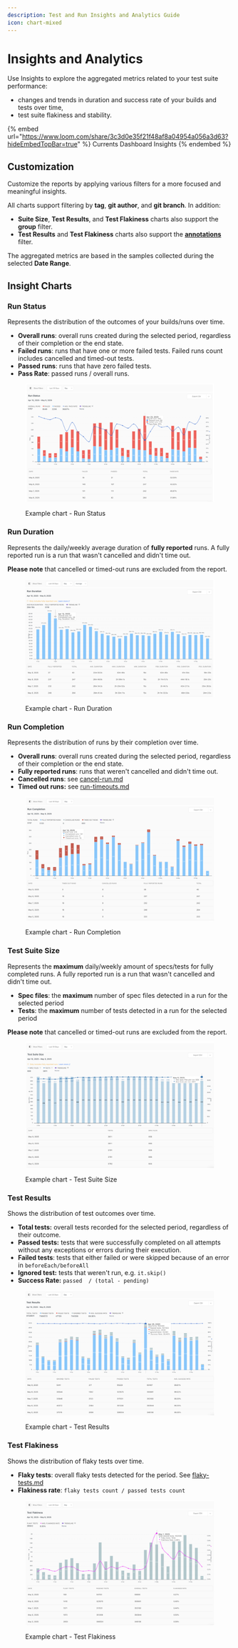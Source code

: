 ```yaml
---
description: Test and Run Insights and Analytics Guide
icon: chart-mixed
---
```


# Insights and Analytics

Use Insights to explore the aggregated metrics related to your test suite performance:

* changes and trends in duration and success rate of your builds and tests over time,
* test suite flakiness and stability.

{% embed url="https://www.loom.com/share/3c3d0e35f21f48af8a04954a056a3d63?hideEmbedTopBar=true" %}
Currents Dashboard Insights
{% endembed %}

## Customization

Customize the reports by applying various filters for a more focused and meaningful insights.

All charts support filtering by **tag**, **git author**, and **git branch**. In addition:

* **Suite Size**, **Test Results**, and **Test Flakiness** charts also support the **group** filter.
* **Test Results** and **Test Flakiness** charts also support the [**annotations**](../guides/playwright-annotations.md) filter.&#x20;

The aggregated metrics are based in the samples collected during the selected **Date Range**.

## Insight Charts

### Run Status

Represents the distribution of the outcomes of your builds/runs over time.&#x20;

* **Overall runs**: overall runs created during the selected period, regardless of their completion or the end state.
* **Failed runs**: runs that have one or more failed tests. Failed runs count includes cancelled and timed-out tests.
* **Passed runs**: runs that have zero failed tests.
* **Pass Rate**: passed runs / overall runs.

<figure><img src="../.gitbook/assets/Screenshot 2025-05-09 at 12.02.39.png" alt=""><figcaption><p>Example chart - Run Status </p></figcaption></figure>

### Run Duration

Represents the daily/weekly average duration of **fully reported** runs. A fully reported run is a run that wasn't cancelled and didn't time out.

**Please note** that cancelled or timed-out runs are excluded from the report.

<figure><img src="../.gitbook/assets/Screenshot 2025-05-09 at 12.02.56.png" alt=""><figcaption><p>Example chart - Run Duration </p></figcaption></figure>

### Run Completion

Represents the distribution of runs by their completion over time.

* **Overall runs**: overall runs created during the selected period, regardless of their completion or the end state.
* **Fully reported runs**:  runs that weren't cancelled and didn't time out.
* **Cancelled runs**: see [cancel-run.md](runs/cancel-run.md "mention")
* **Timed out runs:** see [run-timeouts.md](runs/run-timeouts.md "mention")

<figure><img src="../.gitbook/assets/Screenshot 2025-05-09 at 12.17.11.png" alt=""><figcaption><p>Example chart - Run Completion</p></figcaption></figure>

### Test Suite Size

Represents the **maximum** daily/weekly amount of specs/tests for fully completed runs. A fully reported run is a run that wasn't cancelled and didn't time out.

* **Spec files**: the **maximum** number of spec files detected in a run for the selected period
* **Tests**: the **maximum** number of tests detected in a run for the selected period

**Please note** that cancelled or timed-out runs are excluded from the report.

<figure><img src="../.gitbook/assets/Screenshot 2025-05-09 at 12.17.37.png" alt=""><figcaption><p>Example chart - Test Suite Size</p></figcaption></figure>

### Test Results

Shows the distribution of test outcomes over time.

* **Total tests:** overall tests recorded for the selected period, regardless of their outcome.
* **Passed tests:** tests that were successfully completed on all attempts without any exceptions or errors during their execution.
* **Failed tests**: tests that either failed or were skipped because of an error in `beforeEach/beforeAll`
* **Ignored test:** tests that weren't run, e.g. `it.skip()`
* **Success Rate:** `passed  / (total - pending)`

<figure><img src="../.gitbook/assets/Screenshot 2025-05-09 at 12.40.52.png" alt=""><figcaption><p>Example chart - Test Results</p></figcaption></figure>

### Test Flakiness

Shows the distribution of flaky tests over time.

* **Flaky tests**: overall flaky tests detected for the period. See [flaky-tests.md](tests/flaky-tests.md "mention")
* **Flakiness rate**: `flaky tests count / passed tests count`

<figure><img src="../.gitbook/assets/Screenshot 2025-05-09 at 12.18.25.png" alt=""><figcaption><p>Example chart - Test Flakiness</p></figcaption></figure>
